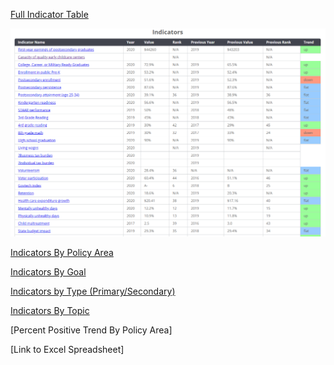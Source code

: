 
[Full Indicator Table](./indicator_table.html)

![Indicators](./indicators_image.PNG)

[Indicators By Policy Area](./area_table.html)

[Indicators By Goal](./goal_table.html)

[Indicators by Type (Primary/Secondary)](./primary_table.html)

[Indicators By Topic](./topic_table.html)

[Percent Positive Trend By Policy Area]

[Link to Excel Spreadsheet]

